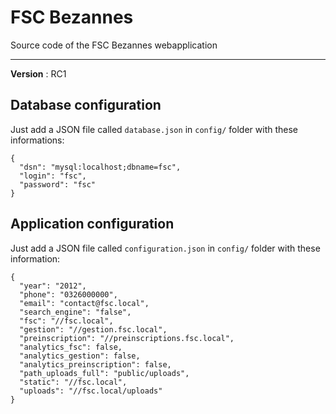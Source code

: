 # FSC Bezannes

Source code of the FSC Bezannes webapplication


***

__Version__ : RC1


## Database configuration

Just add a JSON file called `database.json` in `config/`  folder with these informations:


    {
      "dsn": "mysql:localhost;dbname=fsc",
      "login": "fsc",
      "password": "fsc"
    }

## Application configuration

Just add a JSON file called `configuration.json` in `config/` folder with these information:

    {
      "year": "2012",
      "phone": "0326000000",
      "email": "contact@fsc.local",
      "search_engine": "false",
      "fsc": "//fsc.local",
      "gestion": "//gestion.fsc.local",
      "preinscription": "//preinscriptions.fsc.local",
      "analytics_fsc": false,
      "analytics_gestion": false,
      "analytics_preinscription": false,
      "path_uploads_full": "public/uploads",
      "static": "//fsc.local",
      "uploads": "//fsc.local/uploads"
    }
